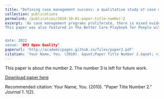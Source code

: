 ```yaml
---
title: "Defining case management success: a qualitative study of case manager perspectives from a large-scale health and social needs support program"
collection: publications
permalink: /publication/2010-10-01-paper-title-number-2
excerpt: 'As case management programs proliferate, there is mixed evidence about program success. Traditionally, success is measured by the use of costly health services like hospital and emergency department visits. In this paper we investigate alternative defitions of success from the perspective of case managers. Case managers idenified establishing trust, a change in patient mindset and initiative, and patient stability and independence as key indicators of success. Case managers also emphaisized the importance of patient-defined success and individualized, incremental goals. 
This paper was also featured in The Better Care Playbook for People with Complex Needs. (https://www.bettercareplaybook.org/resources/defining-case-management-success-qualitative-study-case-manager-perspectives-large-scale)


date: 2022
venue: 'BMJ Open Quality'
paperurl: 'http://academicpages.github.io/files/paper2.pdf'
citation: 'Your Name, You. (2010). &quot;Paper Title Number 2.&quot; <i>Journal 1</i>. 1(2).'
---
```

This paper is about the number 2. The number 3 is left for future work.

[Download paper here](http://academicpages.github.io/files/paper2.pdf)

Recommended citation: Your Name, You. (2010). "Paper Title Number 2." <i>Journal 1</i>. 1(2).
